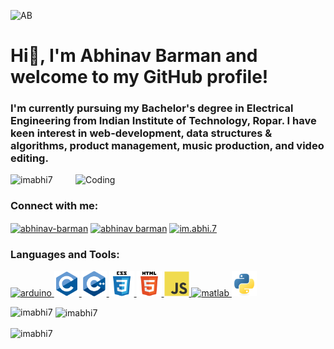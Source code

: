 ![AB](https://github.com/imabhi7/imabhi7/assets/119751421/c6e485ca-bf30-4120-b0d1-e088bb196af5)

<h1>Hi👋, I'm Abhinav Barman and welcome to my GitHub profile!</h1>
<h3>I'm currently pursuing my Bachelor's degree in Electrical Engineering from Indian Institute of Technology, Ropar. I have keen interest in web-development, data structures & algorithms, product management, music production, and video editing.</h3>
<img align="right" alt="Coding" width="400" src="https://media.tenor.com/3bTxZ4HdrysAAAAd/pixels-neon.gif">

<p align="left"> <img src="https://komarev.com/ghpvc/?username=imabhi7&label=Profile%20views&color=0e75b6&style=flat" alt="imabhi7" /> </p>

<h3 align="left">Connect with me:</h3>
<p align="left">
<a href="https://linkedin.com/in/abhinav-barman" target="blank"><img align="center" src="https://raw.githubusercontent.com/rahuldkjain/github-profile-readme-generator/master/src/images/icons/Social/linked-in-alt.svg" alt="abhinav-barman" height="30" width="40" /></a>
<a href="https://fb.com/abhinav barman" target="blank"><img align="center" src="https://raw.githubusercontent.com/rahuldkjain/github-profile-readme-generator/master/src/images/icons/Social/facebook.svg" alt="abhinav barman" height="30" width="40" /></a>
<a href="https://instagram.com/im.abhi.7" target="blank"><img align="center" src="https://raw.githubusercontent.com/rahuldkjain/github-profile-readme-generator/master/src/images/icons/Social/instagram.svg" alt="im.abhi.7" height="30" width="40" /></a>
</p>

<h3 align="left">Languages and Tools:</h3>
<p align="left"> <a href="https://www.arduino.cc/" target="_blank" rel="noreferrer"> <img src="https://cdn.worldvectorlogo.com/logos/arduino-1.svg" alt="arduino" width="40" height="40"/> </a> <a href="https://www.cprogramming.com/" target="_blank" rel="noreferrer"> <img src="https://raw.githubusercontent.com/devicons/devicon/master/icons/c/c-original.svg" alt="c" width="40" height="40"/> </a> <a href="https://www.w3schools.com/cpp/" target="_blank" rel="noreferrer"> <img src="https://raw.githubusercontent.com/devicons/devicon/master/icons/cplusplus/cplusplus-original.svg" alt="cplusplus" width="40" height="40"/> </a> <a href="https://www.w3schools.com/css/" target="_blank" rel="noreferrer"> <img src="https://raw.githubusercontent.com/devicons/devicon/master/icons/css3/css3-original-wordmark.svg" alt="css3" width="40" height="40"/> </a> <a href="https://www.w3.org/html/" target="_blank" rel="noreferrer"> <img src="https://raw.githubusercontent.com/devicons/devicon/master/icons/html5/html5-original-wordmark.svg" alt="html5" width="40" height="40"/> </a> <a href="https://developer.mozilla.org/en-US/docs/Web/JavaScript" target="_blank" rel="noreferrer"> <img src="https://raw.githubusercontent.com/devicons/devicon/master/icons/javascript/javascript-original.svg" alt="javascript" width="40" height="40"/> </a> <a href="https://www.mathworks.com/" target="_blank" rel="noreferrer"> <img src="https://upload.wikimedia.org/wikipedia/commons/2/21/Matlab_Logo.png" alt="matlab" width="40" height="40"/> </a> <a href="https://www.python.org" target="_blank" rel="noreferrer"> <img src="https://raw.githubusercontent.com/devicons/devicon/master/icons/python/python-original.svg" alt="python" width="40" height="40"/> </a> </p>

<p><img align="left" src="https://github-readme-stats.vercel.app/api/top-langs?username=imabhi7&show_icons=true&locale=en&layout=compact" alt="imabhi7" /></p>

<p>&nbsp;<img align="center" src="https://github-readme-stats.vercel.app/api?username=imabhi7&show_icons=true&locale=en" alt="imabhi7" /></p>

<p><img align="center" src="https://github-readme-streak-stats.herokuapp.com/?user=imabhi7&" alt="imabhi7" /></p>
